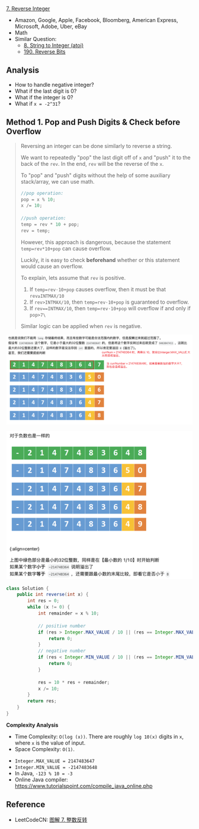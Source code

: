 [7. Reverse Integer](https://leetcode.com/problems/reverse-integer/)

* Amazon, Google, Apple, Facebook, Bloomberg, American Express, Microsoft, Adobe, Uber, eBay
* Math
* Similar Question:
    * [8. String to Integer (atoi)](https://leetcode.com/problems/string-to-integer-atoi/)
    * [190. Reverse Bits](https://leetcode.com/problems/reverse-bits/)


## Analysis

* How to handle negative integer?
* What if the last digit is 0?
* What if the integer is 0?
* What if `x = -2^31`?


## Method 1. Pop and Push Digits & Check before Overflow

> Reversing an integer can be done similarly to reverse a string.
>
> We want to repeatedly "pop" the last digit off of `x` and "push" it to the back of the `rev`. In the end, `rev` will be the reverse of the `x`.
>
> To "pop" and "push" digits without the help of some auxiliary stack/array, we can use math.
>
> ```cpp
> //pop operation:
> pop = x % 10;
> x /= 10;
> 
> //push operation:
> temp = rev * 10 + pop;
> rev = temp;
> ```
>
> However, this approach is dangerous, because the statement `temp=rev*10+pop` can cause overflow.
>
> Luckily, it is easy to check **beforehand** whether or this statement would cause an overflow.
>
> To explain, lets assume that `rev` is positive.
>
> 1. If `temp=rev⋅10+pop` causes overflow, then it must be that `rev≥INTMAX/10`
> 2. If `rev>INTMAX/10`, then `temp=rev⋅10+pop` is guaranteed to overflow.
> 3. If `rev==INTMAX/10`, then `temp=rev⋅10+pop` will overflow if and only if `pop>7\`
>
> Similar logic can be applied when `rev` is negative.

![](images/0007_positive_number.png)

![](images/0007_negative_number.png)

```java
class Solution {
    public int reverse(int x) {
        int res = 0;
        while (x != 0) {
            int remainder = x % 10;

            // positive number
            if (res > Integer.MAX_VALUE / 10 || (res == Integer.MAX_VALUE / 10 && remainder > 7)) {
                return 0;
            }
            // negative number
            if (res < Integer.MIN_VALUE / 10 || (res == Integer.MIN_VALUE / 10 && remainder < -8)) {
                return 0;
            }

            res = 10 * res + remainder;
            x /= 10;
        }
        return res;
    }
}
```

**Complexity Analysis**

- Time Complexity: `O(log (x))`. There are roughly `log 10(x)` digits in `x`, where `x` is the value of input.
- Space Complexity: `O(1)`.

* `Integer.MAX_VALUE = 2147483647`
* `Integer.MIN_VALUE = -2147483648`
* In Java, `-123 % 10 = -3`
* Online Java compiler: https://www.tutorialspoint.com/compile_java_online.php

## Reference
* LeetCodeCN: [图解 7. 整数反转](https://leetcode.cn/problems/reverse-integer/solutions/211865/tu-jie-7-zheng-shu-fan-zhuan-by-wang_ni_ma/)